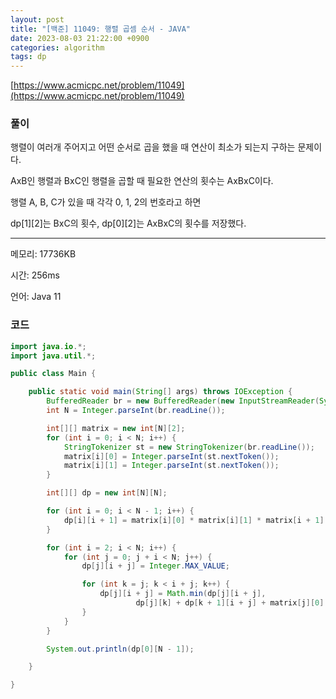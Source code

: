 ```yaml
---
layout: post
title: "[백준] 11049: 행렬 곱셈 순서 - JAVA"
date: 2023-08-03 21:22:00 +0900
categories: algorithm
tags: dp
---
```


[https://www.acmicpc.net/problem/11049](https://www.acmicpc.net/problem/11049)

### 풀이

행렬이 여러개 주어지고 어떤 순서로 곱을 했을 때 연산이 최소가 되는지 구하는 문제이다.

AxB인 행렬과 BxC인 행렬을 곱할 때 필요한 연산의 횟수는 AxBxC이다.

행렬 A, B, C가 있을 때 각각 0, 1, 2의 번호라고 하면

dp[1][2]는 BxC의 횟수, dp[0][2]는 AxBxC의 횟수를 저장했다.

---

메모리: 17736KB

시간: 256ms

언어: Java 11

### 코드

```java
import java.io.*;
import java.util.*;

public class Main {

    public static void main(String[] args) throws IOException {
        BufferedReader br = new BufferedReader(new InputStreamReader(System.in));
        int N = Integer.parseInt(br.readLine());

        int[][] matrix = new int[N][2];
        for (int i = 0; i < N; i++) {
            StringTokenizer st = new StringTokenizer(br.readLine());
            matrix[i][0] = Integer.parseInt(st.nextToken());
            matrix[i][1] = Integer.parseInt(st.nextToken());
        }

        int[][] dp = new int[N][N];

        for (int i = 0; i < N - 1; i++) {
            dp[i][i + 1] = matrix[i][0] * matrix[i][1] * matrix[i + 1][1];
        }

        for (int i = 2; i < N; i++) {
            for (int j = 0; j + i < N; j++) {
                dp[j][i + j] = Integer.MAX_VALUE;

                for (int k = j; k < i + j; k++) {
                    dp[j][i + j] = Math.min(dp[j][i + j],
                            dp[j][k] + dp[k + 1][i + j] + matrix[j][0] * matrix[k][1] * matrix[i + j][1]);
                }
            }
        }

        System.out.println(dp[0][N - 1]);

    }

}
```
